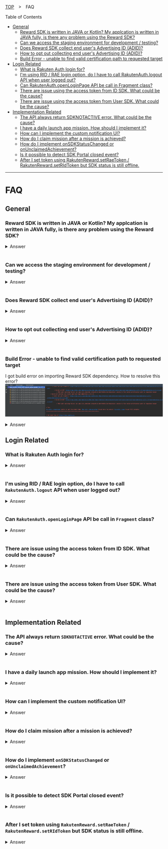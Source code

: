 [TOP](../../README.md#top)　>　FAQ

Table of Contents
* [General](#general)
    * [Reward SDK is written in JAVA or Kotlin? My applcation is written in JAVA fully, is there any problem using the Reward SDK?](#reward-sdk-is-written-in-java-or-kotlin-my-applcation-is-written-in-java-fully-is-there-any-problem-using-the-reward-sdk)
    * [Can we access the staging environment for development / testing?](#can-we-access-the-staging-environment-for-development--testing)
    * [Does Reward SDK collect end user's Advertising ID (ADID)?](#does-reward-sdk-collect-end-users-advertising-id-adid)
    * [How to opt out collecting end user's Advertising ID (ADID)?](#how-to-opt-out-collecting-end-users-advertising-id-adid)  
    * [Build Error - unable to find valid certification path to requested target](#build-error---unable-to-find-valid-certification-path-to-requested-target)  
* [Login Related](#login-related)
    * [What is Rakuten Auth login for?](#what-is-rakuten-auth-login-for)
    * [I'm using RID / RAE login option, do I have to call RakutenAuth.logout API when user logged out?](#im-using-rid--rae-login-option-do-i-have-to-call-rakutenauthlogout-api-when-user-logged-out)
    * [Can RakutenAuth.openLoginPage API be call in Fragment class?](#can-rakutenauthopenloginpage-api-be-call-in-fragment-class)
    * [There are issue using the access token from ID SDK. What could be the cause?](#there-are-issue-using-the-access-token-from-id-sdk-what-could-be-the-cause)  
    * [There are issue using the access token from User SDK. What could be the cause?](#there-are-issue-using-the-access-token-from-user-sdk-what-could-be-the-cause)  
* [Implementation Related](#implementation-related)
    * [The API always return SDKNOTACTIVE error. What could be the cause?](#the-api-always-return-sdknotactive-error-what-could-be-the-cause)
    * [I have a daily launch app mission. How should I implement it?](#i-have-a-daily-launch-app-mission-how-should-i-implement-it)
    * [How can I implement the custom notification UI?](#how-can-i-implement-the-custom-notification-ui)
    * [How do I claim mission after a mission is achieved?](#how-do-i-claim-mission-after-a-mission-is-achieved)
    * [How do I implement onSDKStatusChanged or onUnclaimedAchievement?](#how-do-i-implement-onsdkstatuschanged-or-onunclaimedachievement)
    * [Is it possible to detect SDK Portal closed event?](#is-it-possible-to-detect-sdk-portal-closed-event)
    * [After I set token using RakutenReward.setRaeToken / RakutenReward.setRIdToken but SDK status is still offline.](#after-i-set-token-using-rakutenrewardsetraetoken--rakutenrewardsetridtoken-but-sdk-status-is-still-offline)

---
# FAQ

## General 

### Reward SDK is written in JAVA or Kotlin? My applcation is written in JAVA fully, is there any problem using the Reward SDK?
<details>
    <summary>Answer</summary>
Reward SDK is written in Kotlin fully.

Reward SDK is supported for JAVA as well, but there might be some difference in calling the API.

Please refer [here](../java/README.md) for the full description.

</details>

<br>

### Can we access the staging environment for development / testing?
<details>
    <summary>Answer</summary>
No, currently we do not provide staging environment for developers. Please use development mode or test account for development / testing.

</details>

<br>

### Does Reward SDK collect end user's Advertising ID (ADID)?
<details>
    <summary>Answer</summary>
Yes, Reward SDK do collect user's Advertising ID (ADID).  

Reward SDK uses the ADID for Advertisement Optimization. 

</details>

<br>

### How to opt out collecting end user's Advertising ID (ADID)?
<details>
    <summary>Answer</summary>
Reward SDK uses Google Play library Ads Identifier to collect user ADID. In order to stop collecting user ADID add the following changes:

Add the following in app/build.gradle file to remove Ads Identifier library.
```groovy
implementation ('com.rakuten.android:rewardsdknative-ui:x.x.x') {
    exclude group: 'com.google.android.gms', module: 'play-services-ads-identifier'
} 
```

Add the following in AndroidManifest file to disable ADID permission.
```xml
<uses-permission 
    android:name="com.google.android.gms.permission.AD_ID"
    tools:node="remove" />
```

To verify Reward SDK does not collect user ADID anymore, check for the following log:

![logcat](log.png)

</details>

<br>

### Build Error - unable to find valid certification path to requested target  
I got build error on importing Reward SDK dependency. How to resolve this error?  
![error-log](build_error_log.png)  

<details>
    <summary>Answer</summary>  

There are 2 approaches to fix this issue.  

<details>
    <summary>1. Update Gradle JDK</summary>

Update the Gradle JDK in Android Studio. 

First open Project Structure and click on Gradle Settings.  
![project-structure](jdk1.png)  

For the JDK, do not use Android Studio default JDK. If there is other JDK please choose that JDK. Else download a new JDK.  
![add-jdk](jdk2.png)  
![jdk](jdk3.png)  

After download the new JDK, choose that JDK version to click OK.  

Gradle sync the project again.  

</details>

<details>
    <summary>2. Import CA Certificate</summary>

First download the CA certificate from raw.githubusercontent.com  
Open the link https://raw.githubusercontent.com/rakuten-ads/Rakuten-Reward-Native-Android/master/maven/com/rakuten/android/rewardsdknative-ui/3.4.2/rewardsdknative-ui-3.4.2.pom in Google Chrome.   
Then click on the lock icon to download the CA certificate.  
![ca-cert](ca-cert1.png)  

Next is to import the CA certificate to JAVA trust store.  
First check where is the Android Studio Gradle JDK location.  
![jdk-location](ca-cert2.png)  

Then run the following script where `JDK-location` is the jdk path above.   
```bash
cd <JDK-location>/Contents/Home
```  

Then import the cert to JAVA trust store where `cert-path` is the path of the downloaded CA certificate.    
```bash
./bin/keytool -importcert -keystore lib/security/cacerts -storepass changeit -file <cert-path> -alias "github_cert"
```  

After accepting the cert to the trust store, restart Android Studio and Gradle sync again.  

</details>  

If both the approach above doesn't help, please contact the developer team. 
</details>

## Login Related

### What is Rakuten Auth login for?
<details>
    <summary>Answer</summary>
The RakutenAuth login option is for third-party. For example, apps outside Rakuten which do not use Rakuten login SDK (RID or RAE). Therefore they can use the RakutenAuth login option.

If your app is using Rakuten login SDK already, then you don't need to use this login option.

</details>

<br>

### I'm using RID / RAE login option, do I have to call `RakutenAuth.logout` API when user logged out?
<details>
    <summary>Answer</summary>
If you are using Reward SDK version <strong>3.1.1</strong> and above, then yes you need to call the logout API regardless of which login options to properly clear the token and data.

```kotlin
RakutenAuth.logout(object : LogoutResultCallback {
    override fun logoutSuccess() {
        //logout completed
    }

    override fun logoutFailed(e: RakutenRewardAPIError) {
        //logout failed
    }
})
```

</details>

<br>

### Can `RakutenAuth.openLoginPage` API be call in `Fragment` class?
<details>
    <summary>Answer</summary>
Yes, you can call the API in a Fragment class by providing the Fragment instance and <code>onActivityResult</code> will be triggered in the Fragment class.

Sample implementation
```kotlin
class TestLoginFragment : Fragment() {
    companion object {
        private const val LOGIN_REQ_CODE = 533
    }
     
    private fun login() {
        // provide the Fragment instance instead of requireActivity()
        RakutenAuth.openLoginPage(this, LOGIN_REQ_CODE)
         
        // if the following is called, then onActivityResult will be triggered in the Activity class instead
        // RakutenAuth.openLoginPage(requireActivity(), LOGIN_REQ_CODE)
    }
 
    override fun onActivityResult(requestCode: Int, resultCode: Int, data: Intent?) {
        super.onActivityResult(requestCode, resultCode, data)
        if (requestCode == LOGIN_REQ_CODE) {
            if (resultCode == RESULT_OK) {
                RakutenAuth.handleActivityResult(data, object : LoginResultCallback {
                    override fun loginSuccess() {
                        // login success
                    }
 
                    override fun loginFailed(e: RakutenRewardAPIError) {
                        Toast.makeText(requireContext(), "Login Failed", Toast.LENGTH_SHORT).show()
                    }
                })
            } else {
                Toast.makeText(requireContext(), "Login Cancelled", Toast.LENGTH_SHORT).show()
            }
        }
    }
}
```

</details>

<br>

### There are issue using the access token from ID SDK. What could be the cause?
<details>
    <summary>Answer</summary>
If there are issue using the access token from ID SDK, it could be due to you have not add `mission-sdk` scope to your client ID.  

Please check that have you done the following points:  

* [Add a client](https://confluence.rakuten-it.com/confluence/display/ACUS/Add+a+Client) on API Catalogue Dashboard.
* Raise a configuration update ticket ([link](https://confluence.rakuten-it.com/confluence/x/lAwPo)) to add <b>mission-sdk</b> scope to CAT audience as the following:  

| CAT Audience | Scope |
| --- | --- |
| https://prod.api-catalogue.gateway-api.global.rakuten.com | mission-sdk |  

* ~~Add <b>mission-sdk</b> scope on API Catalogue dashboard~~
* In the code, add the scope when retrieving exchange token.
```kotlin
val artifactResponse = session.artifacts {
    +exchangeToken {
        this.audience = audience
        scope = setOf("mission-sdk")
    }
}

val exchangeToken = artifactResponse.exchangeToken(audience) 
```
* Call this endpoint to get the access token: https://gateway-api.global.rakuten.com/RWDSDK/rpg-api/access_token


If the issue persist, please contact the developer team.

</details>

<br>  

### There are issue using the access token from User SDK. What could be the cause?  
<details>
    <summary>Answer</summary>  

If there are issue using the access token from User SDK, it could be due to you have not add `mission-sdk` scope to RAE.  

Please check whether you have done the following points:  

* Register `mission-sdk` scope to RAE. Refer to the guide [here](https://confluence.rakuten-it.com/confluence/x/z5nNkQ).  
* In the code, during `LoginManager` initialization add `mission-sdk` to the scope.  
```kotlin
LoginManager.initialize(context)
    .addAuthProvider(
        AUTH_NAME,
        AuthProviderRAE.createJapanIdProvider()
            .domain(domain())
            .client(CLIENT, secret())
            .scopes("...,mission-sdk") // append mission-sdk scope here
            .build())
    .apply()
```  

If the issue persist, please contact the developer team.  

</details>  

<br>

## Implementation Related

### The API always return `SDKNOTACTIVE` error. What could be the cause?
<details>
    <summary>Answer</summary>

This error means Reward SDK is not yet started and haven't sync up data. 

First check is the init API called in the Application class and check is the provided App Key correct.
``` kotlin
RakutenReward.init(<AppKey>)
```
>**\*From version 3.3.0 onward, manual initialization is no longer needed.**
>
>Set your `App Key` in your application's AndroidManifest.xml as follow:
>```xml
><application>
>    <!-- Reward SDK Application Key -->
>    <meta-data
>        android:name="com.rakuten.gap.ads.mission_core.appKey"
>        android:value="{Application Key}"/>
></application>
>```

Then check is the Activity class which call the API had use one of the options [here](../basic/README.md#initialize-sdk) to start the SDK. 

If both the above are setup correctly, wait for the SDK status changed to <code>ONLINE</code> before calling the API. Status changed will be triggered in the method below.
```kotlin
override fun onSDKStatusChanged(status: RakutenRewardSDKStatus) {
    if (status == RakutenRewardSDKStatus.ONLINE) {
        // SDK is active now, call the API here
    }
}
```
</details>

<br>

### I have a daily launch app mission. How should I implement it?
<details>
    <summary>Answer</summary>

To log the mission's action code everytime user launch the app, you should wait the SDK status changed to <code>ONLINE</code> first. This is due to Reward SDK require some time to sync up data. 

The status changed will be triggered in the method below.
```kotlin
override fun onSDKStatusChanged(status: RakutenRewardSDKStatus) {
    if (status == RakutenRewardSDKStatus.ONLINE) {
        RakutenReward.logAction(<ActionCode>, {
            // log action success
        }) {
            // log action failed
        }
    }
}
```
</details>

<br>

### How can I implement the custom notification UI?
<details>
    <summary>Answer</summary>
For example, Mission A need 3 actions logged to be achieved.

```kotlin
RakutenReward.logAction(<ActionCode>, {
    // log action success
}) {
    // log action failed
}
```
After the above <code>logAction</code> API is called 3 times successfully, Mission A is achieved and <code>onUnclaimedAchievement</code> method in <code>RakutenRewardListener</code> will be triggered. 

Sample implementation for showing custom UI
```kotlin
override fun onUnclaimedAchievement(achievement: MissionAchievementData) {
    if (achievement.custom // check is notification type CUSTOM
        && RakutenRewardConfig.isUiEnabled() // check if user enable the UI setting
    ) {
        // Show custom UI in MAIN thread
    }
}
```

</details>

<br>

### How do I claim mission after a mission is achieved?
<details>
    <summary>Answer</summary>
Claim API is available in the <code>MissionAchievementData</code> object. 

```kotlin
achievement.claim({
    // claim success
}) {
    // claim failed
}
```

There are 2 ways to get <code>MissionAchievementData</code> object. 

First is when user achieved a CUSTOM notification type mission, <code>onUnclaimedAchievement</code> will be triggered.

```kotlin
override fun onUnclaimedAchievement(achievement: MissionAchievementData) {
    if (achievement.custom // check is notification type CUSTOM
        && RakutenRewardConfig.isUiEnabled() // check if user enable the UI setting
    ) {
        // Show custom UI in MAIN thread and call the following to claim mission
        achievement.claim({
            // claim success
        }) {
            // claim failed
        }
    }
}
```

Second is by calling get unclaim items API.

```kotlin
RakutenReward.getUnclaimedItems({ unclaimList ->
    unclaimList[0].claim({
        // claim success
    }) {
        // claim failed
    }
}) {
    // get unclaim items failed
}
```

</details>

<br>

### How do I implement `onSDKStatusChanged` or `onUnclaimedAchievement`?
<details>
    <summary>Answer</summary>
onSDKStatusChanged, onUnclaimAchievement are methods in RakutenRewardListener. Create a new object of RakutenRewardListener and provide your implementation for each methods.

```kotlin
val listener = object : RakutenRewardListener {
    override fun onUnclaimedAchievement(achievement: MissionAchievementData) {
        // user achieved a mission. This is mainly used for CUSTOM notification type.
    }
 
    override fun onUserUpdated(user: RakutenRewardUser) {
        // user data is updated
    }
 
    override fun onSDKStatusChanged(status: RakutenRewardSDKStatus) {
        // Reward SDK status changed
    }
 
    override fun onSDKClaimClosed(
        missionAchievementData: MissionAchievementData,
        status: RakutenRewardClaimStatus
    ) {
        // claim view is closed
    }
}
```
Then call the following APIs to add or remove the listener object. Remove listener API is required to prevent memory leak.

```kotlin
override fun onResume() {
    RakutenReward.addRakutenRewardListener(listener)
    super.onResume()
}
 
override fun onPause() {
    super.onPause()
    RakutenReward.removeRakutenRewardListener(listener)
}
```
> :grey_exclamation:  **If you are using `RakutenRewardBaseActivity` to start the SDK, the above are not needed as `RakutenRewardBaseActivity` class already handled it. You can simply override the method which you needed and provide you own implementation**

</details>

<br>

### Is it possible to detect SDK Portal closed event?
<details>
    <summary>Answer</summary>
Yes, it is possible to detect SDK portal closed event. Provide a unique request code to <code>openSDKPortal</code> API and <code>onActivityResult</code> will be triggered when SDK portal is closed.

Sample implementation

```kotlin
class SampleActivity : RakutenRewardBaseActivity() {
    companion object {
        private const val UNIQUE_REQ_CODE = 478
    }
 
    override fun onCreate(savedInstanceState: Bundle?) {
        super.onCreate(savedInstanceState)
        RakutenReward.openSDKPortal(UNIQUE_REQ_CODE)
    }
 
    override fun onActivityResult(requestCode: Int, resultCode: Int, data: Intent?) {
        if (requestCode == UNIQUE_REQ_CODE) {
            // handle SDK portal closed event
        } else {
            super.onActivityResult(requestCode, resultCode, data)
        }
    }
}
```
> :grey_exclamation:  **`RakutenReward.openSDKPortal()` API can be call in `Fragment` class as well, however `onActivityResult` will be triggered in Fragment class's parent activity instead**

</details>

<br>

### After I set token using `RakutenReward.setRaeToken` / `RakutenReward.setRIdToken` but SDK status is still offline.
<details>
    <summary>Answer</summary>
After setting the token, need to manually trigger to start SDK session by calling the following API. <br>
<code>RakutenReward.startSession()</code><br><br>

Sample implementation


```kotlin
class SampleActivity : RakutenRewardBaseActivity() {
    ....

    private fun setToken() {
        RakutenReward.setRaeToken("token")
        // this API is available since v3.4.2
        RakutenReward.startSession()
    }
}
```
</details>
